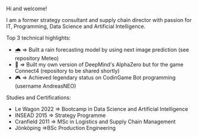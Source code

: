 Hi and welcome!

I am a former strategy consultant and supply chain director with passion for IT, Programming, Data Science and Artificial Intelligence.

Top 3 technical highlights:
 - :cloud_with_rain: => Built a rain forecasting model by using next image prediction (see repository Meteo)
 - :robot: => Built my own version of DeepMind's AlphaZero but for the game Connect4 (repository to be shared shortly)
 - :video_game: => Achieved legendary status on CodinGame Bot programming (username AndreasNEO)

Studies and Certifications:
 - Le Wagon 2022 => Bootcamp in Data Science and Artificial Intelligence
 - INSEAD 2015 => Strategy Programme
 - Cranfield 2011 => MSc in Logistics and Supply Chain Management
 - Jönköping =>BSc Production Engineering


<!--
**andreas8311/andreas8311** is a ✨ _special_ ✨ repository because its `README.md` (this file) appears on your GitHub profile.

Here are some ideas to get you started:

- 🔭 I’m currently working on ...
- 🌱 I’m currently learning ...
- 👯 I’m looking to collaborate on ...
- 🤔 I’m looking for help with ...
- 💬 Ask me about ...
- 📫 How to reach me: ...
- 😄 Pronouns: ...
- ⚡ Fun fact: ...
-->
